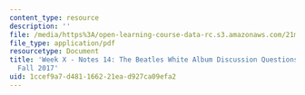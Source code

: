 ```yaml
---
content_type: resource
description: ''
file: /media/https%3A/open-learning-course-data-rc.s3.amazonaws.com/21m-299-the-beatles-fall-2017/1ccef9a7d481166221ead927ca09efa2_MIT21M_299F17_Notes14.pdf
file_type: application/pdf
resourcetype: Document
title: 'Week X - Notes 14: The Beatles White Album Discussion Questions - 21M.299
  Fall 2017'
uid: 1ccef9a7-d481-1662-21ea-d927ca09efa2
---
```

